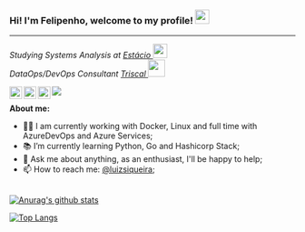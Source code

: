 ### Hi! I'm Felipenho, welcome to my profile! <img src="https://media.giphy.com/media/hvRJCLFzcasrR4ia7z/giphy.gif" width="25px">
<hr>

<p><em>Studying Systems Analysis at <a target="_blank" href="https://portal.estacio.br/?estado=RJ">Estácio </a><img src="https://media2.giphy.com/media/SUEN0j6R09jeEriEWr/giphy.gif?cid=ecf05e47f4f5jrf5a45vtjw830ten75mii34yk8rc7h099mv&rid=giphy.gif" width="25"></br>DataOps/DevOps Consultant <a target="_blank" href="https://www.triscal.com.br/" >Triscal </a><img src="https://media.giphy.com/media/WUlplcMpOCEmTGBtBW/giphy.gif" width="30"> 
</em></p>

<a href="https://www.linkedin.com/in/luiz-felipe-torres-de-siqueira-930359132/">
  <img align="left" alt="Luiz LinkedIn" width="22px" src="https://cdn.jsdelivr.net/npm/simple-icons@v3/icons/linkedin.svg" />
</a>

<a href="https://t.me/beatrizsabbatini">
  <img align="left" alt="Luiz Telegram" width="22px" src="https://cdn.jsdelivr.net/npm/simple-icons@v3/icons/telegram.svg" />
</a>

<a href="https://www.instagram.com/luiz.yaml/">
  <img align="left" alt="Luiz Instagram" width="22px" src="https://cdn.jsdelivr.net/npm/simple-icons@v3/icons/instagram.svg" />
</a>

![](https://visitor-badge.glitch.me/badge?page_id=Felipenho.Felipenho)

**About me:**

- 🤔‍💻 I am currently working with Docker, Linux and full time with AzureDevOps and Azure Services;
- 📚 I’m currently learning Python, Go and Hashicorp Stack;
- 💬 Ask me about anything, as an enthusiast, I'll be happy to help;
- 📫 How to reach me: [@luizsiqueira](https://www.linkedin.com/in/luiz-felipe-torres-de-siqueira-930359132/);

<br/>[![Anurag's github stats](https://github-readme-stats.vercel.app/api?username=Felipenho&count_private=true&count_private=true&theme=tokyonight)](https://github.com/anuraghazra/github-readme-stats)

[![Top Langs](https://github-readme-stats.vercel.app/api/top-langs/?username=Felipenho&layout=compact&theme=tokyonight)](https://github.com/anuraghazra/github-readme-stats)
